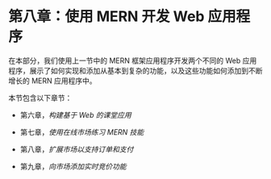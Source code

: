 # 第八章：使用 MERN 开发 Web 应用程序

在本部分，我们使用上一节中的 MERN 框架应用程序开发两个不同的 Web 应用程序，展示了如何实现和添加从基本到复杂的功能，以及这些功能如何添加到不断增长的 MERN 应用程序中。

本节包含以下章节：

+   第六章，*构建基于 Web 的课堂应用*

+   第七章，*使用在线市场练习 MERN 技能*

+   第八章，*扩展市场以支持订单和支付*

+   第九章，*向市场添加实时竞价功能*
